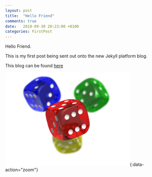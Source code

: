 ```yaml
---
layout: post
title:  "Hello Friend"
comments: true
date:   2018-09-30 20:23:00 +0100
categories: FirstPost
---
```

Hello Friend.

This is my first post being sent out onto the new Jekyll platform blog.

This blog can be found [here][mikepconroy.com]

![Test Image](/assets/images/small-test.png){:data-action="zoom"}

[mikepconroy.com]: https://mikepconroy.com

